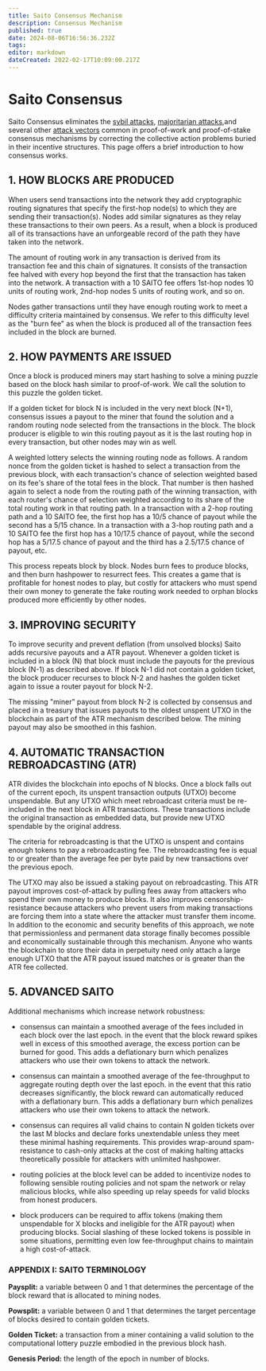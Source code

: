 ```yaml
---
title: Saito Consensus Mechanism
description: Consensus Mechanism
published: true
date: 2024-08-06T16:56:36.232Z
tags: 
editor: markdown
dateCreated: 2022-02-17T10:09:00.217Z
---
```


# Saito Consensus

Saito Consensus eliminates the [sybil attacks](/consensus/sybil-proof),  [majoritarian attacks](/consensus/majoritarian-attacks),and several other [attack vectors](/consensus/attack-vectors) common in proof-of-work and proof-of-stake consensus mechanisms by correcting the collective action problems buried in their incentive structures. This page offers a brief introduction to how consensus works.

## 1. HOW BLOCKS ARE PRODUCED

When users send transactions into the network they add cryptographic routing signatures that specify the first-hop node(s) to which they are sending their transaction(s). Nodes add similar signatures as they relay these transactions to their own peers. As a result, when a block is produced all of its transactions have an unforgeable record of the path they have taken into the network.

The amount of routing work in any transaction is derived from its transaction fee and this chain of signatures. It consists of the transaction fee halved with every hop beyond the first that the transaction has taken into the network. A transaction with a 10 SAITO fee offers 1st-hop nodes 10 units of routing work, 2nd-hop nodes 5 units of routing work, and so on.

Nodes gather transactions until they have enough routing work to meet a difficulty criteria maintained by consensus. We refer to this difficulty level as the "burn fee" as when the block is produced all of the transaction fees included in the block are burned.

## 2. HOW PAYMENTS ARE ISSUED

Once a block is produced miners may start hashing to solve a mining puzzle based on the block hash similar to proof-of-work. We call the solution to this puzzle the golden ticket.

If a golden ticket for block N is included in the very next block (N+1), consensus issues a payout to the miner that found the solution and a random routing node selected from the transactions in the block. The block producer is eligible to win this routing payout as it is the last routing hop in every transaction, but other nodes may win as well.

A weighted lottery selects the winning routing node as follows. A random nonce from the golden ticket is hashed to select a transaction from the previous block, with each transaction's chance of selection weighted based on its fee's share of the total fees in the block. That number is then hashed again to select a node from the routing path of the winning transaction, with each router's chance of selection weighted according to its share of the total routing work in that routing path. In a transaction with a 2-hop routing path and a 10 SAITO fee, the first hop has a 10/5 chance of payout while the second has a 5/15 chance. In a transaction with a 3-hop routing path and a 10 SAITO fee the first hop has a 10/17.5 chance of payout, while the second hop has a 5/17.5 chance of payout and the third has a 2.5/17.5 chance of payout, etc.

This process repeats block by block. Nodes burn fees to produce blocks, and then burn hashpower to resurrect fees. This creates a game that is profitable for honest nodes to play, but costly for attackers who must spend their own money to generate the fake routing work needed to orphan blocks produced more efficiently by other nodes.

## 3. IMPROVING SECURITY

To improve security and prevent deflation (from unsolved blocks) Saito adds recursive payouts and a ATR payout. Whenever a golden ticket is included in a block (N) that block must include the payouts for the previous block (N-1) as described above. If block N-1 did not contain a golden ticket, the block producer recurses to block N-2 and hashes the golden ticket again to issue a router payout for block N-2.

The missing "miner" payout from block N-2 is collected by consensus and placed in a treasury that issues payouts to the oldest unspent UTXO in the blockchain as part of the ATR mechanism described below. The mining payout may also be smoothed in this fashion.

## 4. AUTOMATIC TRANSACTION REBROADCASTING (ATR)

ATR divides the blockchain into epochs of N blocks. Once a block falls out of the current epoch, its unspent transaction outputs (UTXO) become unspendable. But any UTXO which meet rebroadcast criteria must be re-included in the next block in ATR transactions. These transactions include the original transaction as embedded data, but provide new UTXO spendable by the original address.

The criteria for rebroadcasting is that the UTXO is unspent and contains enough tokens to pay a rebroadcasting fee. The rebroadcasting fee is equal to or greater than the average fee per byte paid by new transactions over the previous epoch.

The UTXO may also be issued a staking payout on rebroadcasting. This ATR payout improves cost-of-attack by pulling fees away from attackers who spend their own money to produce blocks. It also improves censorship-resistance because attackers who prevent users from making transactions are forcing them into a state where the attacker must transfer them income. In addition to the economic and security benefits of this approach, we note that permissionless and permanent data storage finally becomes possible and economically sustainable through this mechanism. Anyone who wants the blockchain to store their data in perpetuity need only attach a large enough UTXO that the ATR payout issued matches or is greater than the ATR fee collected.

## 5. ADVANCED SAITO

Additional mechanisms which increase network robustness:

* consensus can maintain a smoothed average of the fees included in each block over the last epoch. in the event that the block reward spikes well in excess of this smoothed average, the excess portion can be burned for good. This adds a deflationary burn which penalizes attackers who use their own tokens to attack the network.

* consensus can maintain a smoothed average of the fee-throughput to aggregate routing depth over the last epoch. in the event that this ratio decreases significantly, the block reward can automatically reduced with a deflationary burn. This adds a deflationary burn which penalizes attackers who use their own tokens to attack the network.

* consensus can requires all valid chains to contain N golden tickets over the last M blocks and declare forks unextendable unless they meet these minimal hashing requirements. This provides wrap-around spam-resistance to cash-only attacks at the cost of making halting attacks theoretically possible for attackers with unlimited hashpower.

* routing policies at the block level can be added to incentivize nodes to following sensible routing policies and not spam the network or relay malicious blocks, while also speeding up relay speeds for valid blocks from honest producers.

* block producers can be required to affix tokens (making them unspendable for X blocks and ineligible for the ATR payout) when producing blocks. Social slashing of these locked tokens is possible in some situations, permitting even low fee-throughput chains to maintain a high cost-of-attack.


### APPENDIX I: SAITO TERMINOLOGY

**Paysplit:** a variable between 0 and 1 that determines the percentage of the block reward that is allocated to mining nodes.

**Powsplit:** a variable between 0 and 1 that determines the target percentage of blocks desired to contain golden tickets.

**Golden Ticket:** a transaction from a miner containing a valid solution to the computational lottery puzzle embodied in the previous block hash.

**Genesis Period:** the length of the epoch in number of blocks.




